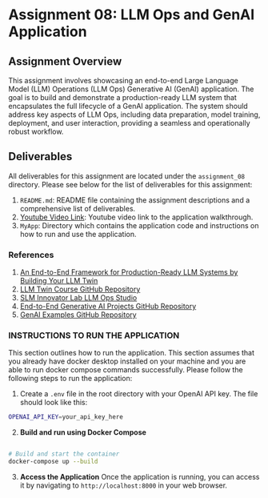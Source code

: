 # Assignment 08: LLM Ops and GenAI Application

## Assignment Overview

This assignment involves showcasing an end-to-end Large Language Model (LLM) Operations (LLM Ops) Generative AI (GenAI) application.
The goal is to build and demonstrate a production-ready LLM system that encapsulates the full lifecycle of a GenAI application.
The system should address key aspects of LLM Ops, including data preparation, model training, deployment, and user interaction,
providing a seamless and operationally robust workflow.

## Deliverables

All deliverables for this assignment are located under the `assignment_08` directory.
Please see below for the list of deliverables for this assignment:

1. `README.md`: README file containing the assignment descriptions and a comprehensive list of deliverables.
2. [Youtube Video Link](https://youtu.be/t9L-YX7gKxQ): Youtube video link to the application walkthrough.
3. `MyApp`: Directory which contains the application code and instructions on how to run and use the application.

### References

1. [An End-to-End Framework for Production-Ready LLM Systems by Building Your LLM Twin](https://www.comet.com/site/blog/an-end-to-end-framework-for-production-ready-llm-systems-by-building-your-llm-twin/)
2. [LLM Twin Course GitHub Repository](https://github.com/decodingml/llm-twin-course)
3. [SLM Innovator Lab LLM Ops Studio](https://azure.github.io/slm-innovator-lab/3_llmops-aistudio/README.html)
4. [End-to-End Generative AI Projects GitHub Repository](https://github.com/GURPREETKAURJETHRA/END-TO-END-GENERATIVE-AI-PROJECTS)
5. [GenAI Examples GitHub Repository](https://github.com/opea-project/GenAIExamples)

### INSTRUCTIONS TO RUN THE APPLICATION

This section outlines how to run the application.
This section assumes that you already have docker desktop installed on your machine and you are able to run docker compose commands successfully.
Please follow the following steps to run the application:

1. Create a `.env` file in the root directory with your OpenAI API key. The file should look like this:

```bash
OPENAI_API_KEY=your_api_key_here
```

2. **Build and run using Docker Compose**

```bash

# Build and start the container
docker-compose up --build
```

3. **Access the Application**
Once the application is running, you can access it by navigating to `http://localhost:8000` in your web browser.
